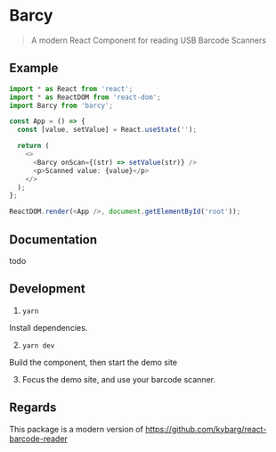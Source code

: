 # Barcy

> A modern React Component for reading USB Barcode Scanners

## Example
```ts
import * as React from 'react';
import * as ReactDOM from 'react-dom';
import Barcy from 'barcy';

const App = () => {
  const [value, setValue] = React.useState('');

  return (
    <>
      <Barcy onScan={(str) => setValue(str)} />
      <p>Scanned value: {value}</p>
    </>
  );
};

ReactDOM.render(<App />, document.getElementById('root'));
```

## Documentation
todo

## Development

1. `yarn`

Install dependencies.

2. `yarn dev`

Build the component, then start the demo site

3. Focus the demo site, and use your barcode scanner.

## Regards

This package is a modern version of https://github.com/kybarg/react-barcode-reader

